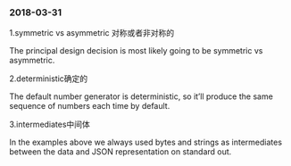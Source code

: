 ### 2018-03-31

1.symmetric vs asymmetric 对称或者非对称的

The principal design decision is most likely going to be symmetric vs asymmetric.

2.deterministic确定的

The default number generator is deterministic, so it’ll produce the same sequence of numbers each time by default.

3.intermediates中间体

In the examples above we always used bytes and strings as intermediates between the data and JSON representation on standard out.

